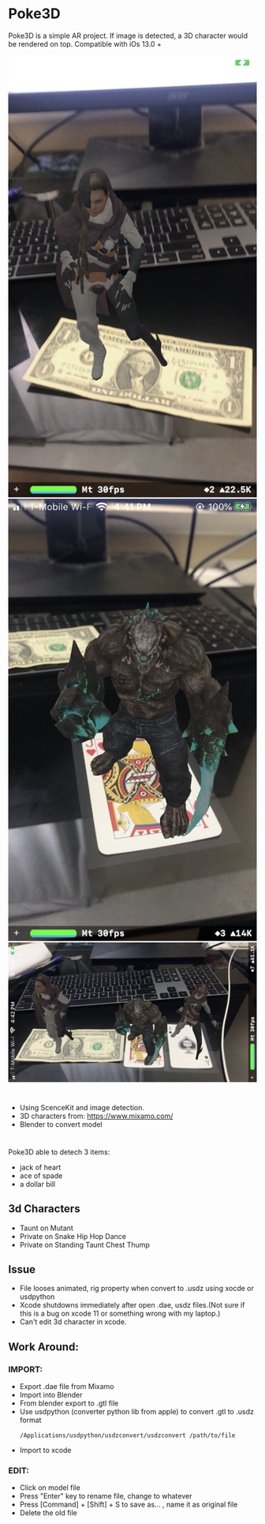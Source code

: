 # Poke3D

Poke3D is a simple AR project. If image is detected, a 3D character would be rendered on top.
Compatible with iOs 13.0 +

![Sample 1](sample_image/IMG_5170.PNG)
![Sample 2](sample_image/IMG_5171.PNG)
![Sample 3 -hor](sample_image/IMG_5172.PNG)
#
- Using ScenceKit and image detection. 
- 3D characters from: https://www.mixamo.com/
- Blender to convert model

#
Poke3D able to detech 3 items: 
- jack of heart
- ace of spade
- a dollar bill

## 3d Characters
- Taunt on Mutant
- Private on Snake Hip Hop Dance
- Private on Standing Taunt Chest Thump

## Issue
- File looses animated, rig property when convert to .usdz using xocde or usdpython
- Xcode shutdowns immediately after open .dae, usdz files.(Not sure if this is a bug on xcode 11 or something wrong with my laptop.)
- Can't edit 3d character in xcode.

## Work Around:
### IMPORT:
- Export .dae file from Mixamo
- Import into Blender
- From blender export to .gtl file
- Use usdpython (converter python lib from apple) to convert .gtl to .usdz format
  ```
  /Applications/usdpython/usdzconvert/usdzconvert /path/to/file
  ```
- Import to xcode

### EDIT:
- Click on model file 
- Press "Enter" key to rename file, change to whatever
- Press [Command] + [Shift] + S to save as... , name it as original file
- Delete the old file
